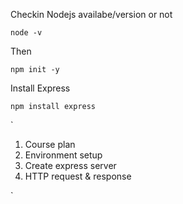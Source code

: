 Checkin Nodejs availabe/version or not
```
node -v
```
Then
```
npm init -y
```
Install Express
```
npm install express
```

`
1. Course plan
2. Environment setup
3. Create express server
4. HTTP request & response






`
